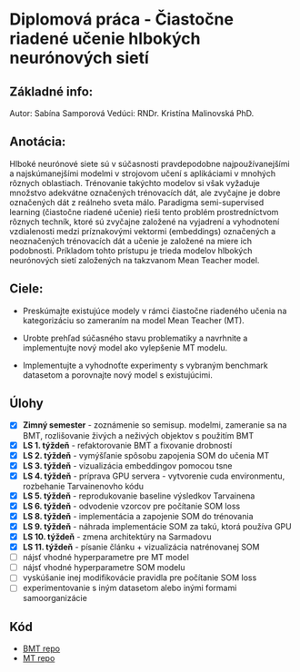 #  Diplomová práca - Čiastočne riadené učenie hlbokých neurónových sietí

## Základné info:
Autor: Sabína Samporová
Vedúci: RNDr. Kristína Malinovská PhD.

## Anotácia:
Hlboké neurónové siete sú v súčasnosti pravdepodobne najpoužívanejšími
a najskúmanejšími modelmi v strojovom učení s aplikáciami v mnohých
rôznych oblastiach. Trénovanie takýchto modelov si však vyžaduje množstvo
adekvátne označených trénovacích dát, ale zvyčajne je dobre označených dát
z reálneho sveta málo. Paradigma semi-supervised learning (čiastočne riadené
učenie) rieši tento problém prostredníctvom rôznych techník, ktoré sú zvyčajne
založené na vyjadrení a vyhodnotení vzdialenosti medzi príznakovými vektormi
(embeddings) označených a neoznačených trénovacích dát a učenie je založené
na miere ich podobnosti. Príkladom tohto prístupu je trieda modelov hlbokých
neurónových sietí založených na takzvanom Mean Teacher model.

## Ciele:
- Preskúmajte existujúce modely v rámci čiastočne riadeného učenia na kategorizáciu so zameraním na model Mean Teacher (MT).
 
- Urobte prehľad súčasného stavu problematiky a navrhnite a implementujte nový model ako vylepšenie MT modelu. 

- Implementujte a vyhodnoťte experimenty s vybraným benchmark datasetom a porovnajte nový model s existujúcimi.

## Úlohy
- [x] **Zimný semester** - zoznámenie so semisup. modelmi, zameranie sa na BMT, rozlišovanie živých a neživých objektov s použitím BMT
- [x] **LS 1. týždeň** - refaktorovanie BMT a fixovanie drobností
- [x] **LS 2. týždeň** - vymýšľanie spôsobu zapojenia SOM do učenia MT 
- [x] **LS 3. týždeň** - vizualizácia embeddingov pomocou tsne
- [x] **LS 4. týždeň** - príprava GPU servera - vytvorenie cuda environmentu, rozbehanie Tarvainenovho kódu
- [x] **LS 5. týždeň** - reprodukovanie baseline výsledkov Tarvainena
- [x] **LS 6. týždeň** - odvodenie vzorcov pre počítanie SOM loss
- [x] **LS 8. týždeň** - implementácia a zapojenie SOM do trénovania
- [x] **LS 9. týždeň** - náhrada implementácie SOM za takú, ktorá používa GPU
- [x] **LS 10. týždeň** - zmena architektúry na Sarmadovu
- [x] **LS 11. týždeň** - písanie článku + vizualizácia natrénovanej SOM
- [ ] nájsť vhodné hyperparametre pre MT model
- [ ] nájsť vhodné hyperparametre SOM modelu
- [ ] vyskúšanie inej modifikovácie pravidla pre počítanie SOM loss
- [ ] experimentovanie s iným datasetom alebo inými formami samoorganizácie

## Kód
- [BMT repo](github.com/Sabka/DT-mean-teacher)
- [MT repo](github.com/Sabka/DT-MT)
